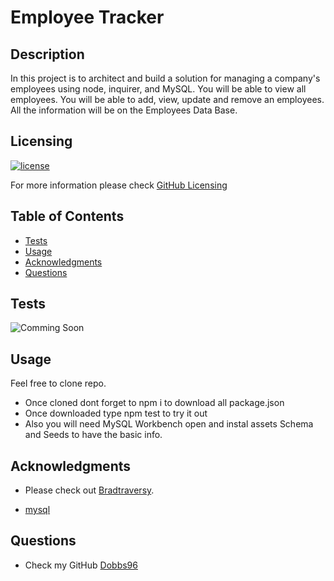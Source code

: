 # Employee Tracker

## Description

In this project is to architect and build a solution for managing a company's employees using node, inquirer, and MySQL. You will be able to view all employees. You will be able to add, view, update and remove an employees. All the information will be on the Employees Data Base.

## Licensing

[![license](https://img.shields.io/badge/license-MIT-blue)](https://shields.io)

For more information please check [GitHub Licensing](https://docs.github.com/en/github/creating-cloning-and-archiving-repositories/creating-a-repository-on-github/licensing-a-repository)

## Table of Contents

- [Tests](#tests)
- [Usage](#usage)
- [Acknowledgments](#acknowledgments)
- [Questions](#questions)

## Tests

![Comming Soon](./assets/Test_Employee_Tracker.gif)

## Usage

Feel free to clone repo.

- Once cloned dont forget to npm i to download all package.json
- Once downloaded type npm test to try it out
- Also you will need MySQL Workbench open and instal assets Schema and Seeds to have the basic info.

## Acknowledgments

- Please check out [Bradtraversy](https://gist.github.com/bradtraversy/c831baaad44343cc945e76c2e30927b3).

- [mysql](https://github.com/mysqljs/mysql#performing-queries)

## Questions

- Check my GitHub [Dobbs96](https://github.com/Dobbs96)
